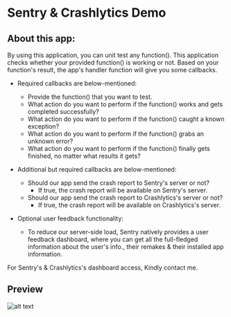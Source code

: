 # Sentry & Crashlytics Demo

## About this app:
By using this application, you can unit test any function(). This application checks whether your provided function() is working or not. Based on your function's result, the app's handler function will give you some callbacks.

  - Required callbacks are below-mentioned:
    - Provide the function() that you want to test.
    - What action do you want to perform if the function() works and gets completed successfully?
    - What action do you want to perform if the function() caught a known exception?
    - What action do you want to perform if the function() grabs an unknown error?
    - What action do you want to perform if the function() finally gets finished, no matter what results it gets?

  - Additional but required callbacks are below-mentioned:
    - Should our app send the crash report to Sentry's server or not?
      - If true, the crash report will be available on Sentry's server.
    - Should our app send the crash report to Crashlytics's server or not?
      - If true, the crash report will be available on Crashlytics's server.

  - Optional user feedback functionality:
    - To reduce our server-side load, Sentry natively provides a user feedback dashboard, where you can get all the full-fledged information about the user's info., their remakes & their installed app information.

For Sentry's & Crashlytics's dashboard access, Kindly contact me.

## Preview
![alt text](https://i.postimg.cc/BQrgNNxb/Screenshot-2023-10-09-at-1-12-21-PM.png "img")
